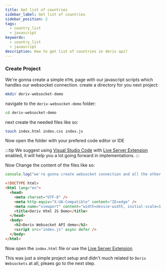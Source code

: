 ```yaml
---
title: Get list of countries
sidebar_label: Get list of countries
sidebar_position: 2
tags:
  - country_list
  - javascript
keywords:
  - country_list
  - javascript
description: How to get list of countries in deriv api?
---
```


### Create Project

We're gonna create a simple `HTML` page with our javascript scripts which handles our websocket connection. create a directory for you next project:

```bash
mkdir deriv-websocket-demo
```

navigate to the `deriv-websocket-demo` folder:

```bash
cd deriv-websocket-demo
```

next create the needed files like so:

```bash
touch index.html index.css index.js
```

Now open the folder with your prefered code editor or IDE

:::tip
We suggest using [Visual Studio Code](https://code.visualstudio.com/) with [Live Server Extension](https://marketplace.visualstudio.com/items?itemName=ritwickdey.LiveServer) enabled, it will help you a lot going forward in implementations.
:::

Now Change the content of the files like so:

```js title="index.js"
console.log("we're gonna create websocket connection and all the other cool stuff here");
```

```html title="index.html"
<!DOCTYPE html>
<html lang="en">
  <head>
    <meta charset="UTF-8" />
    <meta http-equiv="X-UA-Compatible" content="IE=edge" />
    <meta name="viewport" content="width=device-width, initial-scale=1.0" />
    <title>Deriv Html JS Demo</title>
  </head>
  <body>
    <h2>Deriv Websocket API demo</h2>
    <script src="index.js" async defer />
  </body>
</html>
```

Now open the `index.html` file or use the [Live Server Extension](https://marketplace.visualstudio.com/items?itemName=ritwickdey.LiveServer)

This was just a simple project setup and didn't much related to `Deriv Websockets` at all, pleaes go to the next step.
